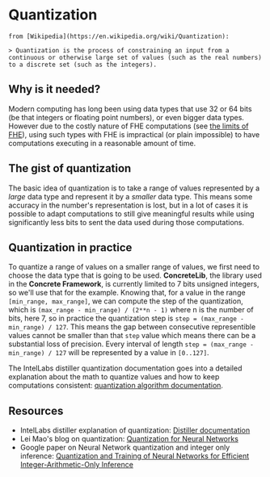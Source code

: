 # Quantization

```{note}
from [Wikipedia](https://en.wikipedia.org/wiki/Quantization):

> Quantization is the process of constraining an input from a continuous or otherwise large set of values (such as the real numbers) to a discrete set (such as the integers).
```

## Why is it needed?

Modern computing has long been using data types that use 32 or 64 bits (be that integers or floating point numbers), or even bigger data types. However due to the costly nature of FHE computations (see [the limits of FHE](FHE_AND_FRAMEWORK_LIMITS.md)), using such types with FHE is impractical (or plain impossible) to have computations executing in a reasonable amount of time.

## The gist of quantization

The basic idea of quantization is to take a range of values represented by a _large_ data type and represent it by a _smaller_ data type. This means some accuracy in the number's representation is lost, but in a lot of cases it is possible to adapt computations to still give meaningful results while using significantly less bits to sent the data used during those computations.

## Quantization in practice

To quantize a range of values on a smaller range of values, we first need to choose the data type that is going to be used. **ConcreteLib**, the library used in the **Concrete Framework**, is currently limited to 7 bits unsigned integers, so we'll use that for the example. Knowing that, for a value in the range `[min_range, max_range]`, we can compute the step of the quantization, which is `(max_range - min_range) / (2**n - 1)` where n is the number of bits, here 7, so in practice the quantization step is `step = (max_range - min_range) / 127`. This means the gap between consecutive representible values cannot be smaller than that `step` value which means there can be a substantial loss of precision. Every interval of length `step = (max_range - min_range) / 127` will be represented by a value in `[0..127]`.

The IntelLabs distiller quantization documentation goes into a detailed explanation about the math to quantize values and how to keep computations consistent: [quantization algorithm documentation](https://intellabs.github.io/distiller/algo_quantization.html).

## Resources

- IntelLabs distiller explanation of quantization: [Distiller documentation](https://intellabs.github.io/distiller/algo_quantization.html)
- Lei Mao's blog on quantization: [Quantization for Neural Networks](https://leimao.github.io/article/Neural-Networks-Quantization/)
- Google paper on Neural Network quantization and integer only inference: [Quantization and Training of Neural Networks for Efficient Integer-Arithmetic-Only Inference](https://arxiv.org/abs/1712.05877)
